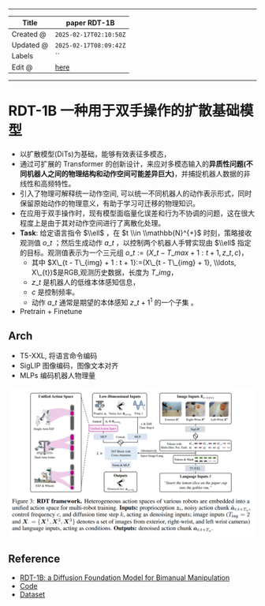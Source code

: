 -----

| Title     | paper RDT-1B                                          |
| --------- | ----------------------------------------------------- |
| Created @ | `2025-02-17T02:10:50Z`                                |
| Updated @ | `2025-02-17T08:09:42Z`                                |
| Labels    | \`\`                                                  |
| Edit @    | [here](https://github.com/junxnone/aiwiki/issues/507) |

-----

# RDT-1B 一种用于双手操作的扩散基础模型

  - 以扩散模型(DiTs)为基础，能够有效表征多模态，
  - 通过可扩展的 Transformer
    的创新设计，来应对多模态输入的**异质性问题(不同机器人之间的物理结构和动作空间可能差异巨大)**，并捕捉机器人数据的非线性和高频特性。
  - 引入了物理可解释统一动作空间, 可以统一不同机器人的动作表示形式，同时保留原始动作的物理意义，有助于学习可迁移的物理知识。
  - 在应用于双手操作时，现有模型面临量化误差和行为不协调的问题，这在很大程度上是由于其对动作空间进行了离散化处理。
  - **Task**: 给定语言指令 $\\ell$ ，在 $t \\in \\mathbb{N}^{+}$ 时刻，策略接收观测值
    $o\_{t}$ ；然后生成动作 $a\_{t}$ ，以控制两个机器人手臂实现由 $\\ell$ 指定的目标。观测值表示为一个三元组
    $o\_{t}:=(X\_{t - T\_{max} + 1 : t + 1}, z\_{t}, c)$，
      - 其中 $X\_{t - T\_{img} + 1 : t + 1}:=(X\_{t - T\_{img} + 1},
        \\ldots, X\_{t})$是RGB,观测历史数据，长度为 $T\_{img}$，
      - $z\_t$ 是机器人的低维本体感知信息，
      - $c$ 是控制频率。
      - 动作 $a\_t$ 通常是期望的本体感知 $z\_{t + 1}^1$ 的一个子集 。
  - Pretrain + Finetune

## Arch

  - T5-XXL, 将语言命令编码
  - SigLIP 图像编码，图像文本对齐
  - MLPs 编码机器人物理量

![Image](media/e6d59ae6716bc1c3ab9bffb068824402ce876bd8.png)

## Reference

  - [RDT-1B: a Diffusion Foundation Model for Bimanual
    Manipulation](https://arxiv.org/pdf/2410.07864)
  - [Code](https://github.com/thu-ml/RoboticsDiffusionTransformer)
  - [Dataset](https://huggingface.co/datasets/robotics-diffusion-transformer/rdt-ft-data)

